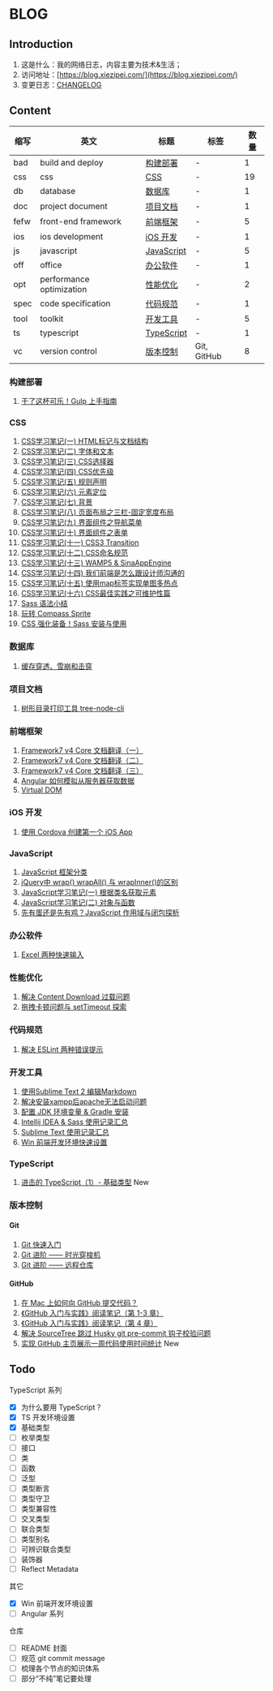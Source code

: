 # BLOG

## Introduction

1. 这是什么：我的网络日志，内容主要为技术&生活；
2. 访问地址：[https://blog.xiezipei.com/](https://blog.xiezipei.com/)
3. 变更日志：[CHANGELOG](./CHANGELOG.md)

## Content

|缩写|英文|标题|标签|数量|
|---|---|---|---|---|
|bad|build and deploy|[构建部署](#构建部署)|-|1|
|css|css|[CSS](#css)|-|19|
|db|database|[数据库](#数据库)|-|1|
|doc|project document|[项目文档](#项目文档)|-|1|
|fefw|front-end framework|[前端框架](#前端框架)|-|5|
|ios|ios development|[iOS 开发](#ios-开发)|-|1|
|js|javascript|[JavaScript](#JavaScript)|-|5|
|off|office|[办公软件](#办公软件)|-|1|
|opt|performance optimization|[性能优化](#性能优化)|-|2|
|spec|code specification|[代码规范](#代码规范)|-|1|
|tool|toolkit|[开发工具](#开发工具)|-|5|
|ts|typescript|[TypeScript](#TypeScript)|-|1|
|vc|version control|[版本控制](#版本控制)|Git, GitHub|8|

### 构建部署

1. [干了这杯可乐！Gulp 上手指南](https://segmentfault.com/a/1190000003866363)

### CSS

1. [CSS学习笔记\(一\) HTML标记与文档结构](https://segmentfault.com/a/1190000002425174)
2. [CSS学习笔记\(二\) 字体和文本](https://segmentfault.com/a/1190000002424847)
3. [CSS学习笔记\(三\) CSS选择器](https://segmentfault.com/a/1190000002426514)
4. [CSS学习笔记\(四\) CSS优先级](https://segmentfault.com/a/1190000002427029)
5. [CSS学习笔记\(五\) 规则声明](https://segmentfault.com/a/1190000002427851)
6. [CSS学习笔记\(六\) 元素定位](https://segmentfault.com/a/1190000002430611)
7. [CSS学习笔记\(七\) 背景](https://segmentfault.com/a/1190000002431644)
8. [CSS学习笔记\(八\) 页面布局之三栏\-固定宽度布局](https://segmentfault.com/a/1190000002438802)
9. [CSS学习笔记\(九\) 界面组件之导航菜单](https://segmentfault.com/a/1190000002446160)
10. [CSS学习笔记\(十\) 界面组件之表单](https://segmentfault.com/a/1190000002453474)
11. [CSS学习笔记\(十一\) CSS3 Transition](https://segmentfault.com/a/1190000002454792)
12. [CSS学习笔记\(十二\) CSS命名规范](https://segmentfault.com/a/1190000002469247)
13. [CSS学习笔记\(十三\) WAMP5 & SinaAppEngine](https://segmentfault.com/a/1190000002471857)
14. [CSS学习笔记\(十四\) 我们前端是怎么跟设计师沟通的](https://segmentfault.com/a/1190000002483654)
15. [CSS学习笔记\(十五\) 使用map标签实现单图多热点](https://segmentfault.com/a/1190000002489109)
16. [CSS学习笔记\(十六\) CSS最佳实践之可维护性篇](https://segmentfault.com/a/1190000003999308)
17. [Sass 语法小结](https://segmentfault.com/a/1190000008295208)
18. [玩转 Compass Sprite](https://segmentfault.com/a/1190000008309252)
20. [CSS 强化装备！Sass 安装与使用](https://segmentfault.com/a/1190000003912703)

### 数据库

1. [缓存穿透、雪崩和击穿](./db/201107.md)

### 项目文档

1. [树形目录打印工具 tree-node-cli](./doc/201106.md)

### 前端框架

1. [Framework7 v4 Core 文档翻译（一）](https://juejin.cn/post/6844903891423723527)
2. [Framework7 v4 Core 文档翻译（二）](https://juejin.cn/post/6844903891625050120)
3. [Framework7 v4 Core 文档翻译（三）](https://juejin.cn/post/6844903893361491982)
4. [Angular 如何模拟从服务器获取数据](./fefw/201103.md)
5. [Virtual DOM](./fefw/201104.md)

### iOS 开发

1. [使用 Cordova 创建第一个 iOS App](https://juejin.cn/post/6844903893004976141)

### JavaScript

1. [JavaScript 框架分类](https://segmentfault.com/a/1190000000766917)
2. [jQuery中 wrap\(\) wrapAll\(\) 与 wrapInner\(\)的区别](https://segmentfault.com/a/1190000000780313)
3. [JavaScript学习笔记\(一\) 根据类名获取元素](https://segmentfault.com/a/1190000002401164)
4. [JavaScript学习笔记\(二\) 对象与函数](https://segmentfault.com/a/1190000002406071)
5. [先有蛋还是先有鸡？JavaScript 作用域与闭包探析](https://segmentfault.com/a/1190000008369570)

### 办公软件

1. [Excel 两种快速输入](./off/201105.md)

### 性能优化

1. [解决 Content Download 过载问题](./opt/201001.md)
2. [拖拽卡顿问题与 setTimeout 探索](./opt/210201.md)

### 代码规范

1. [解决 ESLint 两种错误提示](./spec/201102.md)

### 开发工具

1. [使用Sublime Text 2 编辑Markdown](https://segmentfault.com/a/1190000000723945)
2. [解决安装xampp后apache无法启动问题](https://segmentfault.com/a/1190000001803636)
3. [配置 JDK 环境变量 & Gradle 安装](https://segmentfault.com/a/1190000008431686)
4. [Intellij IDEA & Sass 使用记录汇总](https://segmentfault.com/a/1190000008552365)
5. [Sublime Text 使用记录汇总](https://segmentfault.com/a/1190000008594620)
6. [Win 前端开发环境快速设置](./tool/210402.md)

### TypeScript

1. [进击的 TypeScript（1）- 基础类型](./ts/210403.md) New

### 版本控制

#### Git

1. [Git 快速入门](https://segmentfault.com/a/1190000000725599)
2. [Git 进阶 —— 时光穿梭机](https://segmentfault.com/a/1190000000730170)
3. [Git 进阶 —— 远程仓库](https://segmentfault.com/a/1190000000738398)

#### GitHub

1. [在 Mac 上如何向 GitHub 提交代码？](https://segmentfault.com/a/1190000015724894)
2. [《GitHub 入门与实践》阅读笔记（第 1-3 章）](https://segmentfault.com/a/1190000015724936)
3. [《GitHub 入门与实践》阅读笔记（第 4 章）](https://segmentfault.com/a/1190000015724991)
4. [解决 SourceTree 跳过 Husky git pre-commit 钩子校验问题](./vc/201101.md)
5. [实现 GitHub 主页展示一周代码使用时间统计](./vc/210401.md) New

## Todo

TypeScript 系列

- [x] 为什么要用 TypeScript？
- [x] TS 开发环境设置
- [x] 基础类型
- [ ] 枚举类型
- [ ] 接口
- [ ] 类
- [ ] 函数
- [ ] 泛型
- [ ] 类型断言
- [ ] 类型守卫
- [ ] 类型兼容性
- [ ] 交叉类型
- [ ] 联合类型
- [ ] 类型别名
- [ ] 可辨识联合类型
- [ ] 装饰器
- [ ] Reflect Metadata

其它

- [x] Win 前端开发环境设置
- [ ] Angular 系列

仓库

- [ ] README 封面
- [ ] 规范 git commit message
- [ ] 梳理各个节点的知识体系
- [ ] 部分“不纯”笔记要处理